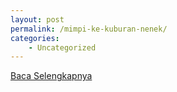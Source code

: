 ```yaml
---
layout: post
permalink: /mimpi-ke-kuburan-nenek/
categories:
    - Uncategorized
---
```


[Baca Selengkapnya](/09)